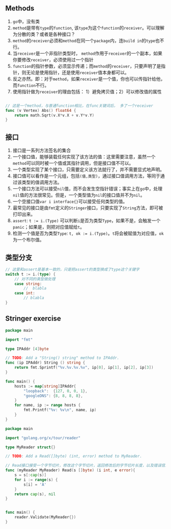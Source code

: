 ## Methods
1. `go`中，没有类
1. `method`是带有`type`的`function`, 该`type`为这个`function`的`receiver`。可以理解为分散的类？或者是各种接口？
1. `method`的`receiver`必须和`method`在同一个`package`内，连`build in`的`type`也不行。
1. 当`receiver`是一个非指针类型时， `method`作用于`receiver`的一个副本，如果你要修改`receiver`，必须使用过一个指针
1. `function`的指针参数，必须显示传递；而`method`的`receiver`，只要声明了是指针，则无论是使用指针，还是使用`receiver`值本身都可以。
1. 反之亦然。即：对于`method`，如果`receiver`是一个值，你也可以传指针给他，而`function`不行。
1. 使用指针做为`receiver`的理由包括： 1）避免拷贝值；2）可以修改值的属性

```go

// 这是一个method，与普通function相比，在func关键词后， 多了一个receiver
func (v Vertex) Abs() float64 {
    return math.Sqrt(v.X*v.X + v.Y*v.Y)
}

```

## 接口
1. 接口是一系列方法签名的集合
1. 一个接口值，能够装载任何实现了该方法的值：这里需要注意，虽然一个`method`可以同时被一个值或其指针调用，但是接口值不可以。
1. 一个类型实现了某个接口，只需要定义该方法就行了，并不需要显式地声明。
1. 接口值可以看作是一个元组，包括`(值,类型)`，通过接口值调用方法，等同于通过该类型的值调用方法。
1. 一个接口方法可以接受`nil`值，而不会发生空指针错误；事实上在`go`中，处理`nil`值的方法很常见。但是，一个类型值为`nil`的接口值并不为`nil`。
1. 一个空接口值`var i interface{}`可以接受任何类型的值。
1. 最常见的接口是由`fmt`定义的`Stringer`接口，只要实现了`String`方法，即可被打印出来。
1. `assert`: `t := i.(Type)` 可以判断`i`是否为类型`Type`，如果不是，会触发一个`panic`；如果是，则把对应值赋给`t`。
1. 检测一个值是否为类型`Type`: `t, ok := i.(Type)`。`t`将会被赋值为对应值，`ok`为一个布尔值。

## 类型分支
```go
// 这里和assert是基本一致的，只是把assert的类型换成了type这个关键字
switch t := i.(type) {
    // 对不同的类型做处理
    case string:
        //  blabla
    case int:
        // blabla
}

```

## Stringer exercise
```go
package main

import "fmt"

type IPAddr [4]byte

// TODO: Add a "String() string" method to IPAddr.
func (ip IPAddr) String () string {
	return fmt.Sprintf("%v.%v.%v.%v", ip[0], ip[1], ip[2], ip[3])
}

func main() {
	hosts := map[string]IPAddr{
		"loopback":  {127, 0, 0, 1},
		"googleDNS": {8, 8, 8, 8},
	}
	for name, ip := range hosts {
		fmt.Printf("%v: %v\n", name, ip)
	}
}

```


```go
package main

import "golang.org/x/tour/reader"

type MyReader struct{}

// TODO: Add a Read([]byte) (int, error) method to MyReader.

// Read接口接受一个字节切片，修改这个字节切片，返回修改后的字节切片长度，以及错误信息
func (myReader MyReader) Read(s []byte) (i int, e error){
	s = s[:cap(s)]
	for i := range(s) {
		s[i] = 'A'
	}
	return cap(s), nil
}


func main() {
	reader.Validate(MyReader{})
}

```

